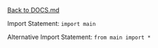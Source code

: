 [Back to DOCS.md](DOCS.md)

Import Statement: `import main`

Alternative Import Statement: `from main import *`

